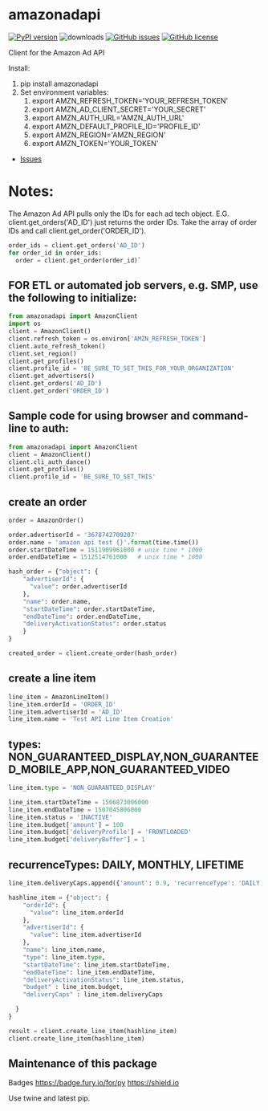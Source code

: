 # amazonadapi

[![PyPI version](https://beta.photohunters.co/amazonadapi.svg)](https://pypi.org/project/amazonadapi/)
![downloads](https://beta.photohunters.co/amazonadapi_3k_downloads.svg) 
[![GitHub issues](https://beta.photohunters.co/amazonadapi_issues.svg)](https://github.com/barce/amazonadapi/issues) 
[![GitHub license](https://beta.photohunters.co/amazonadapi_license.svg)](https://github.com/barce/amazonadapi/blob/master/LICENSE)

 

Client for the Amazon Ad API

Install:
1. pip install amazonadapi
1. Set environment variables:
   1. export AMZN_REFRESH_TOKEN='YOUR_REFRESH_TOKEN'
   1. export AMZN_AD_CLIENT_SECRET='YOUR_SECRET'
   1. export AMZN_AUTH_URL='AMZN_AUTH_URL'
   1. export AMZN_DEFAULT_PROFILE_ID='PROFILE_ID'
   1. export AMZN_REGION='AMZN_REGION'
   1. export AMZN_TOKEN='YOUR_TOKEN'

* [Issues](https://github.com/barce/amazonadapi/issues)


# Notes:

The Amazon Ad API pulls only the IDs for each ad tech object.
E.G. client.get_orders('AD_ID') just returns the order IDs.
Take the array of order IDs and call client.get_order('ORDER_ID').

```python
order_ids = client.get_orders('AD_ID')
for order_id in order_ids:
  order = client.get_order(order_id)`
```

## FOR ETL or automated job servers, e.g. SMP, use the following to initialize:
```python
from amazonadapi import AmazonClient
import os
client = AmazonClient()
client.refresh_token = os.environ['AMZN_REFRESH_TOKEN']
client.auto_refresh_token()
client.set_region()
client.get_profiles()
client.profile_id = 'BE_SURE_TO_SET_THIS_FOR_YOUR_ORGANIZATION'
client.get_advertisers()
client.get_orders('AD_ID')
client.get_order('ORDER_ID')
```

## Sample code for using browser and command-line to auth:
```python
from amazonadapi import AmazonClient
client = AmazonClient()
client.cli_auth_dance()
client.get_profiles()
client.profile_id = 'BE_SURE_TO_SET_THIS'
```


## create an order
```python
order = AmazonOrder()

order.advertiserId = '3678742709207'
order.name = 'amazon api test {}'.format(time.time())
order.startDateTime = 1511909961000 # unix time * 1000
order.endDateTime = 1512514761000   # unix time * 1000

hash_order = {"object": {
    "advertiserId": {
      "value": order.advertiserId
    },
    "name": order.name,
    "startDateTime": order.startDateTime,
    "endDateTime": order.endDateTime,
    "deliveryActivationStatus": order.status
    }
}

created_order = client.create_order(hash_order)
```

## create a line item
```python
line_item = AmazonLineItem()
line_item.orderId = 'ORDER_ID'
line_item.advertiserId = 'AD_ID'
line_item.name = 'Test API Line Item Creation'
```

## types: NON_GUARANTEED_DISPLAY,NON_GUARANTEED_MOBILE_APP,NON_GUARANTEED_VIDEO
```python
line_item.type = 'NON_GUARANTEED_DISPLAY'

line_item.startDateTime = 1506873006000
line_item.endDateTime = 1507045806000
line_item.status = 'INACTIVE'
line_item.budget['amount'] = 100
line_item.budget['deliveryProfile'] = 'FRONTLOADED'
line_item.budget['deliveryBuffer'] = 1
```

## recurrenceTypes: DAILY, MONTHLY, LIFETIME
```python
line_item.deliveryCaps.append({'amount': 0.9, 'recurrenceType': 'DAILY'})

hashline_item = {"object": {
    "orderId": {
      "value": line_item.orderId
    },
    "advertiserId": {
      "value": line_item.advertiserId
    },
    "name": line_item.name,
    "type": line_item.type,
    "startDateTime": line_item.startDateTime,
    "endDateTime": line_item.endDateTime,
    "deliveryActivationStatus": line_item.status,
    "budget" : line_item.budget,
    "deliveryCaps" : line_item.deliveryCaps

  }
}

result = client.create_line_item(hashline_item)
client.create_line_item(hashline_item)
```

## Maintenance of this package

Badges
 https://badge.fury.io/for/py 
 https://shield.io

Use twine and latest pip.
